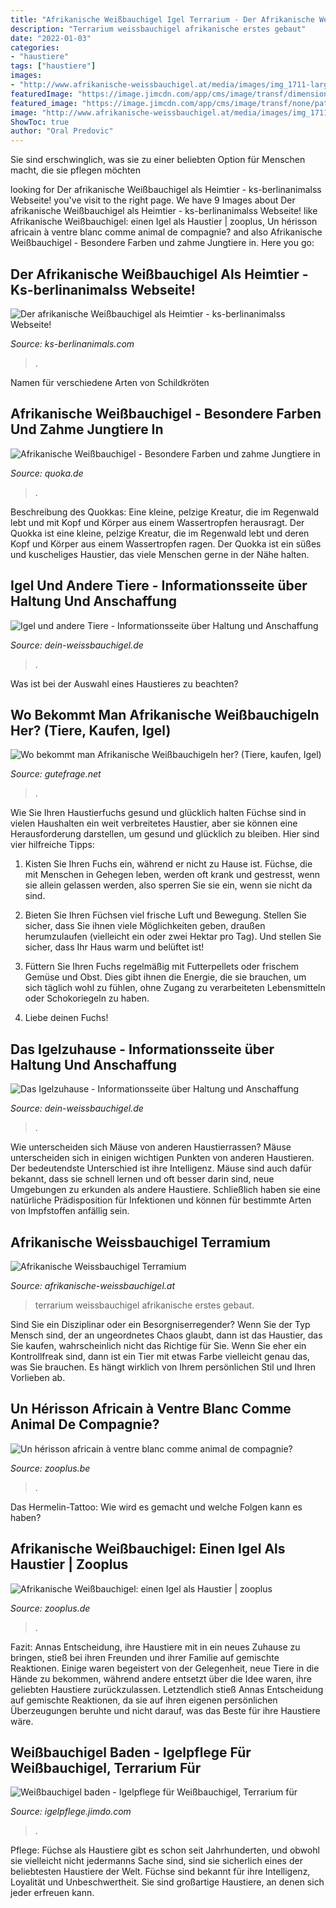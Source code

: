 ```yaml
---
title: "Afrikanische Weißbauchigel Igel Terrarium - Der Afrikanische Weißbauchigel Als Heimtier"
description: "Terrarium weissbauchigel afrikanische erstes gebaut"
date: "2022-01-03"
categories:
- "haustiere"
tags: ["haustiere"]
images:
- "http://www.afrikanische-weissbauchigel.at/media/images/img_1711-large.jpg"
featuredImage: "https://image.jimcdn.com/app/cms/image/transf/dimension=150x150:mode=crop:format=png/path/s69071cd20f5acf94/image/i85469cdb533b3ece/version/1391491638/image.png"
featured_image: "https://image.jimcdn.com/app/cms/image/transf/none/path/s69071cd20f5acf94/image/if8f10ae13c6eaaaa/version/1361447887/image.png"
image: "http://www.afrikanische-weissbauchigel.at/media/images/img_1711-large.jpg"
ShowToc: true
author: "Oral Predovic"
---
```



Sie sind erschwinglich, was sie zu einer beliebten Option für Menschen macht, die sie pflegen möchten

	

		
looking for Der afrikanische Weißbauchigel als Heimtier - ks-berlinanimalss Webseite! you've visit to the right page. We have 9 Images about Der afrikanische Weißbauchigel als Heimtier - ks-berlinanimalss Webseite! like Afrikanische Weißbauchigel: einen Igel als Haustier | zooplus, Un hérisson africain à ventre blanc comme animal de compagnie? and also Afrikanische Weißbauchigel - Besondere Farben und zahme Jungtiere in. Here you go:
		
    
## Der Afrikanische Weißbauchigel Als Heimtier - Ks-berlinanimalss Webseite!

<img loading=lazy src="https://image.jimcdn.com/app/cms/image/transf/none/path/s2faacbfc48fca3e5/image/i2c7a7d3f79e3d2d3/version/1503852496/image.jpg" onerror="this.onerror=null;this.src='https://tse4.mm.bing.net/th?id=OIP.petMIT5VJL4aq2G74otWBgHaGi&amp;pid=15.1';" alt="Der afrikanische Weißbauchigel als Heimtier - ks-berlinanimalss Webseite!">

_Source: ks-berlinanimals.com_

>. 

	

Namen für verschiedene Arten von Schildkröten

    
## Afrikanische Weißbauchigel - Besondere Farben Und Zahme Jungtiere In

<img loading=lazy src="http://bild3.qimage.de/afrikanische-weissbauchigel-besondere-foto-bild-100824243.jpg" onerror="this.onerror=null;this.src='https://tse4.mm.bing.net/th?id=OIP.UJc_aY-74Aut_s4KMhSSnAHaFj&amp;pid=15.1';" alt="Afrikanische Weißbauchigel - Besondere Farben und zahme Jungtiere in">

_Source: quoka.de_

>. 

	

Beschreibung des Quokkas: Eine kleine, pelzige Kreatur, die im Regenwald lebt und mit Kopf und Körper aus einem Wassertropfen herausragt.
Der Quokka ist eine kleine, pelzige Kreatur, die im Regenwald lebt und deren Kopf und Körper aus einem Wassertropfen ragen. Der Quokka ist ein süßes und kuscheliges Haustier, das viele Menschen gerne in der Nähe halten.

    
## Igel Und Andere Tiere - Informationsseite über Haltung Und Anschaffung

<img loading=lazy src="https://image.jimcdn.com/app/cms/image/transf/none/path/s69071cd20f5acf94/image/if8f10ae13c6eaaaa/version/1361447887/image.png" onerror="this.onerror=null;this.src='https://tse3.mm.bing.net/th?id=OIP.mtO8ZzpQ8aTiBVYaXHVC5wHaEE&amp;pid=15.1';" alt="Igel und andere Tiere - Informationsseite über Haltung und Anschaffung">

_Source: dein-weissbauchigel.de_

>. 

	

Was ist bei der Auswahl eines Haustieres zu beachten?

    
## Wo Bekommt Man Afrikanische Weißbauchigeln Her? (Tiere, Kaufen, Igel)

<img loading=lazy src="https://images.gutefrage.net/media/fragen/bilder/wo-bekommt-man-afrikanische-weissbauchigeln-her/0_original.jpg?v=1484564957000" onerror="this.onerror=null;this.src='https://tse1.mm.bing.net/th?id=OIP.6mUraRCOXhM7v2vCGb6VUQAAAA&amp;pid=15.1';" alt="Wo bekommt man Afrikanische Weißbauchigeln her? (Tiere, kaufen, Igel)">

_Source: gutefrage.net_

>. 

	

Wie Sie Ihren Haustierfuchs gesund und glücklich halten
Füchse sind in vielen Haushalten ein weit verbreitetes Haustier, aber sie können eine Herausforderung darstellen, um gesund und glücklich zu bleiben. Hier sind vier hilfreiche Tipps:
1. Kisten Sie Ihren Fuchs ein, während er nicht zu Hause ist. Füchse, die mit Menschen in Gehegen leben, werden oft krank und gestresst, wenn sie allein gelassen werden, also sperren Sie sie ein, wenn sie nicht da sind.

2. Bieten Sie Ihren Füchsen viel frische Luft und Bewegung. Stellen Sie sicher, dass Sie ihnen viele Möglichkeiten geben, draußen herumzulaufen (vielleicht ein oder zwei Hektar pro Tag). Und stellen Sie sicher, dass Ihr Haus warm und belüftet ist!

3. Füttern Sie Ihren Fuchs regelmäßig mit Futterpellets oder frischem Gemüse und Obst. Dies gibt ihnen die Energie, die sie brauchen, um sich täglich wohl zu fühlen, ohne Zugang zu verarbeiteten Lebensmitteln oder Schokoriegeln zu haben.

4. Liebe deinen Fuchs!

    
## Das Igelzuhause - Informationsseite über Haltung Und Anschaffung

<img loading=lazy src="https://image.jimcdn.com/app/cms/image/transf/dimension=150x150:mode=crop:format=png/path/s69071cd20f5acf94/image/i85469cdb533b3ece/version/1391491638/image.png" onerror="this.onerror=null;this.src='https://tse4.mm.bing.net/th?id=OIP.VnxZZKHcugS-CzkTCAE8FwAAAA&amp;pid=15.1';" alt="Das Igelzuhause - Informationsseite über Haltung und Anschaffung">

_Source: dein-weissbauchigel.de_

>. 

	

Wie unterscheiden sich Mäuse von anderen Haustierrassen?
Mäuse unterscheiden sich in einigen wichtigen Punkten von anderen Haustieren. Der bedeutendste Unterschied ist ihre Intelligenz. Mäuse sind auch dafür bekannt, dass sie schnell lernen und oft besser darin sind, neue Umgebungen zu erkunden als andere Haustiere. Schließlich haben sie eine natürliche Prädisposition für Infektionen und können für bestimmte Arten von Impfstoffen anfällig sein.

    
## Afrikanische Weissbauchigel Terramium

<img loading=lazy src="http://www.afrikanische-weissbauchigel.at/media/images/img_1711-large.jpg" onerror="this.onerror=null;this.src='https://tse4.mm.bing.net/th?id=OIP.T9oaP7ksamI0ulkUGsd_lAHaEK&amp;pid=15.1';" alt="Afrikanische Weissbauchigel Terramium">

_Source: afrikanische-weissbauchigel.at_

>terrarium weissbauchigel afrikanische erstes gebaut. 

	

Sind Sie ein Disziplinar oder ein Besorgniserregender?
Wenn Sie der Typ Mensch sind, der an ungeordnetes Chaos glaubt, dann ist das Haustier, das Sie kaufen, wahrscheinlich nicht das Richtige für Sie. Wenn Sie eher ein Kontrollfreak sind, dann ist ein Tier mit etwas Farbe vielleicht genau das, was Sie brauchen. Es hängt wirklich von Ihrem persönlichen Stil und Ihren Vorlieben ab.

    
## Un Hérisson Africain à Ventre Blanc Comme Animal De Compagnie?

<img loading=lazy src="https://www.zooplus.be/magazine/wp-content/uploads/2019/07/hérisson-africain-à-ventre-blanc-dans-une-main-1024x681.jpg" onerror="this.onerror=null;this.src='https://tse1.mm.bing.net/th?id=OIP.ckZMurVUkD2DAhwbILmYgQHaE7&amp;pid=15.1';" alt="Un hérisson africain à ventre blanc comme animal de compagnie?">

_Source: zooplus.be_

>. 

	

Das Hermelin-Tattoo: Wie wird es gemacht und welche Folgen kann es haben?

    
## Afrikanische Weißbauchigel: Einen Igel Als Haustier | Zooplus

<img loading=lazy src="https://www.zooplus.de/magazin/wp-content/uploads/2018/10/afrikanische-weißbauchigel-768x611.jpg" onerror="this.onerror=null;this.src='https://tse3.mm.bing.net/th?id=OIP.Reuc9jv3oG5d3VkpeXoscgHaF5&amp;pid=15.1';" alt="Afrikanische Weißbauchigel: einen Igel als Haustier | zooplus">

_Source: zooplus.de_

>. 

	

Fazit:
Annas Entscheidung, ihre Haustiere mit in ein neues Zuhause zu bringen, stieß bei ihren Freunden und ihrer Familie auf gemischte Reaktionen. Einige waren begeistert von der Gelegenheit, neue Tiere in die Hände zu bekommen, während andere entsetzt über die Idee waren, ihre geliebten Haustiere zurückzulassen. Letztendlich stieß Annas Entscheidung auf gemischte Reaktionen, da sie auf ihren eigenen persönlichen Überzeugungen beruhte und nicht darauf, was das Beste für ihre Haustiere wäre.

    
## Weißbauchigel Baden - Igelpflege Für Weißbauchigel, Terrarium Für

<img loading=lazy src="https://image.jimcdn.com/app/cms/image/transf/dimension=300x10000:format=jpg/path/s6f77dd810d967334/image/i41409d69e8ec7c06/version/1312731334/image.jpg" onerror="this.onerror=null;this.src='https://tse1.mm.bing.net/th?id=OIP.kJt5jTwq8uK47rIwXp9mnAAAAA&amp;pid=15.1';" alt="Weißbauchigel baden - Igelpflege für Weißbauchigel, Terrarium für">

_Source: igelpflege.jimdo.com_

>. 

	

Pflege:
Füchse als Haustiere gibt es schon seit Jahrhunderten, und obwohl sie vielleicht nicht jedermanns Sache sind, sind sie sicherlich eines der beliebtesten Haustiere der Welt. Füchse sind bekannt für ihre Intelligenz, Loyalität und Unbeschwertheit. Sie sind großartige Haustiere, an denen sich jeder erfreuen kann.

